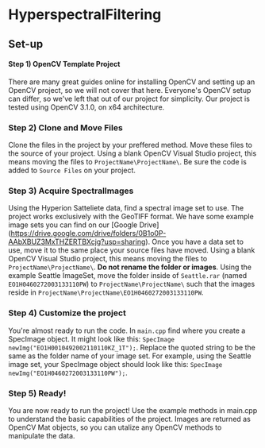 # HyperspectralFiltering

## **Set-up**
#### Step 1) OpenCV Template Project
There are many great guides online for installing OpenCV and setting up an OpenCV project, so we will not cover that here.
Everyone's OpenCV setup can differ, so we've left that out of our project for simplicity. Our project is tested using 
OpenCV 3.1.0, on x64 architecture. 
### Step 2) Clone and Move Files
Clone the files in the project by your preffered method. Move these files to the source of your project. Using a blank OpenCV
 Visual Studio project, this means moving the files to ```ProjectName\ProjectName\```. Be sure the code is added to ```Source Files```
 on your project.
### Step 3) Acquire SpectralImages
Using the Hyperion Satteliete data, find a spectral image set to use. The project works exclusively with the GeoTIFF format.
We have some example image sets you can find on our [Google Drive] (https://drive.google.com/drive/folders/0B1o0P-AAbXBUZ3MxTHZERTBXcjg?usp=sharing). 
Once you have a data set to use, move it to the same place your source files have moved. Using a blank OpenCV Visual Studio 
project, this means moving the files to ```ProjectName\ProjectName\```. **Do not rename the folder or images**. Using the example
 Seattle ImageSet, move the folder inside of ```Seattle.rar``` (named ```EO1H0460272003133110PW```) to ```ProjectName\ProjectName\``` such that the
 images reside in ```ProjectName\ProjectName\EO1H0460272003133110PW```.
### Step 4) Customize the project
You're almost ready to run the code. In ```main.cpp``` find where you create a SpecImage object. It might look like this: 
```SpecImage newImg("EO1H0010492002110110KZ_1T");```. Replace the quoted string to be the same as the folder name of your image set.
For example, using the Seattle image set, your SpecImage object should look like this: ```SpecImage newImg("EO1H0460272003133110PW");```.
### Step 5) Ready!
You are now ready to run the project! Use the example methods in main.cpp to understand the basic capabilities of the project. 
Images are returned as OpenCV Mat objects, so you can utalize any OpenCV methods to manipulate the data.
